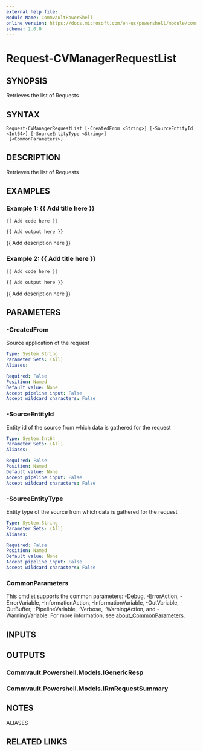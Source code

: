 ```yaml
---
external help file:
Module Name: CommvaultPowerShell
online version: https://docs.microsoft.com/en-us/powershell/module/commvaultpowershell/request-cvmanagerrequestlist
schema: 2.0.0
---
```


# Request-CVManagerRequestList

## SYNOPSIS
Retrieves the list of Requests

## SYNTAX

```
Request-CVManagerRequestList [-CreatedFrom <String>] [-SourceEntityId <Int64>] [-SourceEntityType <String>]
 [<CommonParameters>]
```

## DESCRIPTION
Retrieves the list of Requests

## EXAMPLES

### Example 1: {{ Add title here }}
```powershell
{{ Add code here }}
```

```output
{{ Add output here }}
```

{{ Add description here }}

### Example 2: {{ Add title here }}
```powershell
{{ Add code here }}
```

```output
{{ Add output here }}
```

{{ Add description here }}

## PARAMETERS

### -CreatedFrom
Source application of the request

```yaml
Type: System.String
Parameter Sets: (All)
Aliases:

Required: False
Position: Named
Default value: None
Accept pipeline input: False
Accept wildcard characters: False
```

### -SourceEntityId
Entity id of the source from which data is gathered for the request

```yaml
Type: System.Int64
Parameter Sets: (All)
Aliases:

Required: False
Position: Named
Default value: None
Accept pipeline input: False
Accept wildcard characters: False
```

### -SourceEntityType
Entity type of the source from which data is gathered for the request

```yaml
Type: System.String
Parameter Sets: (All)
Aliases:

Required: False
Position: Named
Default value: None
Accept pipeline input: False
Accept wildcard characters: False
```

### CommonParameters
This cmdlet supports the common parameters: -Debug, -ErrorAction, -ErrorVariable, -InformationAction, -InformationVariable, -OutVariable, -OutBuffer, -PipelineVariable, -Verbose, -WarningAction, and -WarningVariable. For more information, see [about_CommonParameters](http://go.microsoft.com/fwlink/?LinkID=113216).

## INPUTS

## OUTPUTS

### Commvault.Powershell.Models.IGenericResp

### Commvault.Powershell.Models.IRmRequestSummary

## NOTES

ALIASES

## RELATED LINKS

